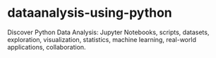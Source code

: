 # dataanalysis-using-python
Discover Python Data Analysis: Jupyter Notebooks, scripts, datasets, exploration, visualization, statistics, machine learning, real-world applications, collaboration.
